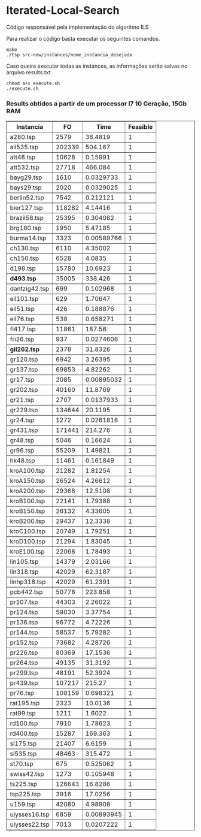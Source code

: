 # Iterated-Local-Search

Código responsável pela implementação do algoritmo ILS <br>

Para realizar o código basta executar os seguintes comandos.

```
make
./tsp src-new/instances/nome_instancia_desejada
```

Caso queira executar todas as instances, as informações serão salvas no arquivo results.txt<br>
```
chmod a+x execute.sh
./execute.sh
```
### Results obtidos a partir de um processor I7 10 Geração, 15Gb RAM<br>

<table border="1", align="center">
<thead>
<tr><th>Instancia</th><th> FO</th><th> Time</th><th> Feasible</th></tr>
</thead>
<tbody>
<tr><td>a280.tsp</td><td> 2579</td><td> 38.4819</td><td> 1</td></tr>
<tr><td>ali535.tsp</td><td> 202339</td><td> 504.167</td><td> 1</td></tr>
<tr><td>att48.tsp</td><td> 10628</td><td> 0.15991</td><td> 1</td></tr>
<tr><td>att532.tsp</td><td> 27718</td><td> 466.084</td><td> 1</td></tr>
<tr><td>bayg29.tsp</td><td> 1610</td><td> 0.0329733</td><td> 1</td></tr>
<tr><td>bays29.tsp</td><td> 2020</td><td> 0.0329025</td><td> 1</td></tr>
<tr><td>berlin52.tsp</td><td> 7542</td><td> 0.212121</td><td> 1</td></tr>
<tr><td>bier127.tsp</td><td> 118282</td><td> 4.14416</td><td> 1</td></tr>
<tr><td>brazil58.tsp</td><td> 25395</td><td> 0.304082</td><td> 1</td></tr>
<tr><td>brg180.tsp</td><td> 1950</td><td> 5.47185</td><td> 1</td></tr>
<tr><td>burma14.tsp</td><td> 3323</td><td> 0.00589766</td><td> 1</td></tr>
<tr><td>ch130.tsp</td><td> 6110</td><td> 4.35002</td><td> 1</td></tr>
<tr><td>ch150.tsp</td><td> 6528</td><td> 4.0835</td><td> 1</td></tr>
<tr><td>d198.tsp</td><td> 15780</td><td> 10.6923</td><td> 1</td></tr>
<tr><td><b>d493.tsp</b></td><td> 35005</td><td> 338.426</td><td> 1</td></tr>
<tr><td>dantzig42.tsp</td><td> 699</td><td> 0.102968</td><td> 1</td></tr>
<tr><td>eil101.tsp</td><td> 629</td><td> 1.70647</td><td> 1</td></tr>
<tr><td>eil51.tsp</td><td> 426</td><td> 0.188876</td><td> 1</td></tr>
<tr><td>eil76.tsp</td><td> 538</td><td> 0.658271</td><td> 1</td></tr>
<tr><td>fl417.tsp</td><td> 11861</td><td> 187.56</td><td> 1</td></tr>
<tr><td>fri26.tsp</td><td> 937</td><td> 0.0274606</td><td> 1</td></tr>
<tr><td><b>gil262.tsp</b></td><td> 2378</td><td> 31.8326</td><td> 1</td></tr>
<tr><td>gr120.tsp</td><td> 6942</td><td> 3.26395</td><td> 1</td></tr>
<tr><td>gr137.tsp</td><td> 69853</td><td> 4.82262</td><td> 1</td></tr>
<tr><td>gr17.tsp</td><td> 2085</td><td> 0.00895032</td><td> 1</td></tr>
<tr><td>gr202.tsp</td><td> 40160</td><td> 11.8769</td><td> 1</td></tr>
<tr><td>gr21.tsp</td><td> 2707</td><td> 0.0137933</td><td> 1</td></tr>
<tr><td>gr229.tsp</td><td> 134644</td><td> 20.1195</td><td> 1</td></tr>
<tr><td>gr24.tsp</td><td> 1272</td><td> 0.0261816</td><td> 1</td></tr>
<tr><td>gr431.tsp</td><td> 171441</td><td> 214.276</td><td> 1</td></tr>
<tr><td>gr48.tsp</td><td> 5046</td><td> 0.16624</td><td> 1</td></tr>
<tr><td>gr96.tsp</td><td> 55209</td><td> 1.49821</td><td> 1</td></tr>
<tr><td>hk48.tsp</td><td> 11461</td><td> 0.161849</td><td> 1</td></tr>
<tr><td>kroA100.tsp</td><td> 21282</td><td> 1.81254</td><td> 1</td></tr>
<tr><td>kroA150.tsp</td><td> 26524</td><td> 4.26612</td><td> 1</td></tr>
<tr><td>kroA200.tsp</td><td> 29368</td><td> 12.5108</td><td> 1</td></tr>
<tr><td>kroB100.tsp</td><td> 22141</td><td> 1.79388</td><td> 1</td></tr>
<tr><td>kroB150.tsp</td><td> 26132</td><td> 4.33605</td><td> 1</td></tr>
<tr><td>kroB200.tsp</td><td> 29437</td><td> 12.3338</td><td> 1</td></tr>
<tr><td>kroC100.tsp</td><td> 20749</td><td> 1.79251</td><td> 1</td></tr>
<tr><td>kroD100.tsp</td><td> 21294</td><td> 1.83045</td><td> 1</td></tr>
<tr><td>kroE100.tsp</td><td> 22068</td><td> 1.78493</td><td> 1</td></tr>
<tr><td>lin105.tsp</td><td> 14379</td><td> 2.03166</td><td> 1</td></tr>
<tr><td>lin318.tsp</td><td> 42029</td><td> 62.3187</td><td> 1</td></tr>
<tr><td>linhp318.tsp</td><td> 42029</td><td> 61.2391</td><td> 1</td></tr>
<tr><td>pcb442.tsp</td><td> 50778</td><td> 223.858</td><td> 1</td></tr>
<tr><td>pr107.tsp</td><td> 44303</td><td> 2.26022</td><td> 1</td></tr>
<tr><td>pr124.tsp</td><td> 59030</td><td> 3.37754</td><td> 1</td></tr>
<tr><td>pr136.tsp</td><td> 96772</td><td> 4.72226</td><td> 1</td></tr>
<tr><td>pr144.tsp</td><td> 58537</td><td>5.79282</td><td> 1</td></tr>
<tr><td>pr152.tsp</td><td> 73682</td><td> 4.28726</td><td> 1</td></tr>
<tr><td>pr226.tsp</td><td> 80369</td><td> 17.1536</td><td> 1</td></tr>
<tr><td>pr264.tsp</td><td> 49135</td><td> 31.3192</td><td> 1</td></tr>
<tr><td>pr299.tsp</td><td> 48191</td><td> 52.3924</td><td> 1</td></tr>
<tr><td>pr439.tsp</td><td> 107217</td><td> 215.27</td><td> 1</td></tr>
<tr><td>pr76.tsp</td><td> 108159</td><td> 0.698321</td><td> 1</td></tr>
<tr><td>rat195.tsp</td><td> 2323</td><td> 10.0136</td><td> 1</td></tr>
<tr><td>rat99.tsp</td><td> 1211</td><td> 1.6022</td><td> 1</td></tr>
<tr><td>rd100.tsp</td><td> 7910</td><td> 1.78623</td><td> 1</td></tr>
<tr><td>rd400.tsp</td><td> 15287</td><td> 169.363</td><td> 1</td></tr>
<tr><td>si175.tsp</td><td> 21407</td><td> 6.6159</td><td> 1</td></tr>
<tr><td>si535.tsp</td><td> 48463</td><td> 315.472</td><td> 1</td></tr>
<tr><td>st70.tsp</td><td> 675</td><td> 0.525062</td><td> 1</td></tr>
<tr><td>swiss42.tsp</td><td> 1273</td><td> 0.105948</td><td> 1</td></tr>
<tr><td>ts225.tsp</td><td> 126643</td><td> 16.8286</td><td> 1</td></tr>
<tr><td>tsp225.tsp</td><td> 3916</td><td> 17.0256</td><td> 1</td></tr>
<tr><td>u159.tsp</td><td> 42080</td><td> 4.98908</td><td> 1</td></tr>
<tr><td>ulysses16.tsp</td><td> 6859</td><td> 0.00893945</td><td> 1</td></tr>
<tr><td>ulysses22.tsp</td><td> 7013</td><td> 0.0207222</td><td> 1</td></tr>
</tbody>
</table>
